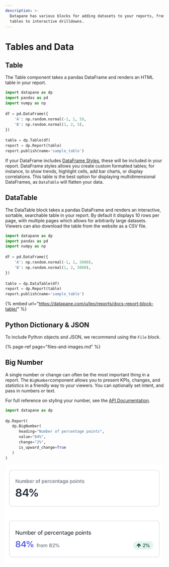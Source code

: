 ```yaml
---
description: >-
  Datapane has various blocks for adding datasets to your reports, from simple
  tables to interactive drilldowns.
---
```


# Tables and Data

## Table

The Table component takes a pandas DataFrame and renders an HTML table in your report. 

```python
import datapane as dp
import pandas as pd
import numpy as np

df = pd.DataFrame({
    'A': np.random.normal(-1, 1, 5),
    'B': np.random.normal(1, 2, 5),
})

table = dp.Table(df)
report = dp.Report(table)
report.publish(name='sample_table')
```

If your DataFrame includes [DataFrame Styles](https://pandas.pydata.org/pandas-docs/stable/user_guide/style.html), these will be included in your report. DataFrame styles allows you create custom formatted tables; for instance, to show trends, highlight cells, add bar charts, or display correlations. This table is the best option for displaying multidimensional DataFrames, as `DataTable` will flatten your data.

## DataTable

The DataTable block takes a pandas DataFrame and renders an interactive, sortable, searchable table in your report. By default it displays 10 rows per page, with multiple pages which allows for arbitrarily large datasets. Viewers can also download the table from the website as a CSV file. 

```python
import datapane as dp
import pandas as pd
import numpy as np

df = pd.DataFrame({
    'A': np.random.normal(-1, 1, 5000),
    'B': np.random.normal(1, 2, 5000),
})

table = dp.DataTable(df)
report = dp.Report(table)
report.publish(name='sample_table')
```

{% embed url="https://datapane.com/u/leo/reports/docs-report-block-table/" %}

## Python Dictionary & JSON 

To include Python objects and JSON, we recommend using the `File` block.

{% page-ref page="files-and-images.md" %}

## Big Number

A single number or change can often be the most important thing in a report. The `BigNumber`component allows you to present KPIs, changes, and statistics in a friendly way to your viewers. You can optionally set intent, and pass in numbers or text. 

For full reference on styling your number, see the [API Documentation](https://datapane.github.io/datapane/report.html#datapane.client.api.report.BigNumber).

```python
import datapane as dp

dp.Report(
   dp.BigNumber(
      heading="Number of percentage points", 
      value="84%",
      change="2%",
      is_upward_change=True
   )
)
```

![](../../.gitbook/assets/image%20%28116%29.png)

